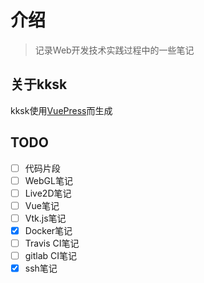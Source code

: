 # 介绍

> 记录Web开发技术实践过程中的一些笔记

## 关于kksk

kksk使用[VuePress](https://vuepress.vuejs.org/)而生成

## TODO

- [ ] 代码片段
- [ ] WebGL笔记
- [ ] Live2D笔记
- [ ] Vue笔记
- [ ] Vtk.js笔记
- [x] Docker笔记
- [ ] Travis CI笔记
- [ ] gitlab CI笔记
- [x] ssh笔记
